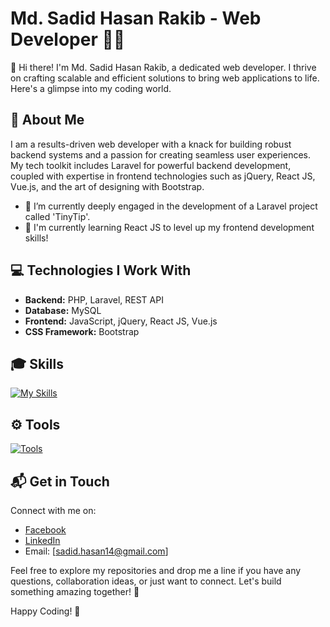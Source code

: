 <!--
**mdsadid/mdsadid** is a ✨ _special_ ✨ repository because its `README.md` (this file) appears on your GitHub profile.

Here are some ideas to get you started:

- 🔭 I’m currently working on ...
- 🌱 I’m currently learning ...
- 👯 I’m looking to collaborate on ...
- 🤔 I’m looking for help with ...
- 💬 Ask me about ...
- 📫 How to reach me: ...
- 😄 Pronouns: ...
- ⚡ Fun fact: ...
-->

# Md. Sadid Hasan Rakib - Web Developer 👨‍💻

👋 Hi there! I'm Md. Sadid Hasan Rakib, a dedicated web developer. I thrive on crafting scalable and efficient solutions to bring web applications to life. Here's a glimpse into my coding world.

## 🙋 About Me

I am a results-driven web developer with a knack for building robust backend systems and a passion for creating seamless user experiences. My tech toolkit includes Laravel for powerful backend development, coupled with expertise in frontend technologies such as jQuery, React JS, Vue.js, and the art of designing with Bootstrap.

- 🔭 I’m currently deeply engaged in the development of a Laravel project called 'TinyTip'.
- 🌱 I'm currently learning React JS to level up my frontend development skills!

## 💻 Technologies I Work With

- **Backend:** PHP, Laravel, REST API
- **Database:** MySQL
- **Frontend:** JavaScript, jQuery, React JS, Vue.js
- **CSS Framework:** Bootstrap

## 🎓 Skills

[![My Skills](https://skillicons.dev/icons?i=php,laravel,mysql,js,jquery,react,vue,html,css,bootstrap,git)](https://skillicons.dev)

## ⚙️ Tools

[![Tools](https://skillicons.dev/icons?i=phpstorm,webstorm,vscode,sublime,postman)](https://skillicons.dev)

## 📬 Get in Touch

Connect with me on:

- [Facebook](https://www.facebook.com/sadid.hasan.7/)
- [LinkedIn](https://www.linkedin.com/in/sadid-hasan-rakib-31488819b/)
- Email: [sadid.hasan14@gmail.com]

Feel free to explore my repositories and drop me a line if you have any questions, collaboration ideas, or just want to connect. Let's build something amazing together! 🌟

Happy Coding! 🚀
